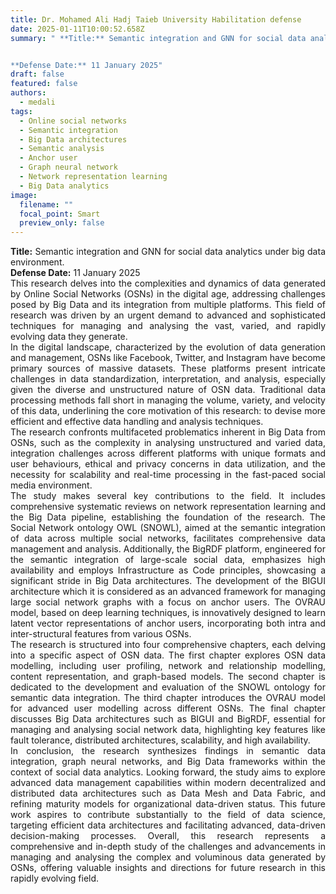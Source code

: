 ```yaml
---
title: Dr. Mohamed Ali Hadj Taieb University Habilitation defense 
date: 2025-01-11T10:00:52.658Z
summary: " **Title:** Semantic integration and GNN for social data analytics under big data environment. 


**Defense Date:** 11 January 2025"
draft: false
featured: false
authors:
  - medali
tags:
  - Online social networks
  - Semantic integration
  - Big Data architectures
  - Semantic analysis
  - Anchor user
  - Graph neural network
  - Network representation learning
  - Big Data analytics
image:
  filename: ""
  focal_point: Smart
  preview_only: false
---
```

<div style="text-align: justify">
<b>Title:</b> Semantic integration and GNN for social data analytics under big data environment.  </br>
<b>Defense Date:</b> 11 January 2025</br>
This research delves into the complexities and dynamics of data generated by Online Social Networks (OSNs) in the digital age, addressing challenges posed by Big Data and its integration from multiple platforms. This field of research was driven by an urgent demand to advanced and sophisticated techniques for managing and analysing the vast, varied, and rapidly evolving data they generate.</br>
In the digital landscape, characterized by the evolution of data generation and management, OSNs like Facebook, Twitter, and Instagram have become primary sources of massive datasets. These platforms present intricate challenges in data standardization, interpretation, and analysis, especially given the diverse and unstructured nature of OSN data. Traditional data processing methods fall short in managing the volume, variety, and velocity of this data, underlining the core motivation of this research: to devise more efficient and effective data handling and analysis techniques.</br>
The research confronts multifaceted problematics inherent in Big Data from OSNs, such as the complexity in analysing unstructured and varied data, integration challenges across different platforms with unique formats and user behaviours, ethical and privacy concerns in data utilization, and the necessity for scalability and real-time processing in the fast-paced social media environment.</br>
The study makes several key contributions to the field. It includes comprehensive systematic reviews on network representation learning and the Big Data pipeline, establishing the foundation of the research. The Social Network ontology OWL (SNOWL), aimed at the semantic integration of data across multiple social networks, facilitates comprehensive data management and analysis. Additionally, the BigRDF platform, engineered for the semantic integration of large-scale social data, emphasizes high availability and employs Infrastructure as Code principles, showcasing a significant stride in Big Data architectures. The development of the BIGUI architecture which it is considered as an advanced framework for managing large social network graphs with a focus on anchor users. The OVRAU model, based on deep learning techniques, is innovatively designed to learn latent vector representations of anchor users, incorporating both intra and inter-structural features from various OSNs.</br>
The research is structured into four comprehensive chapters, each delving into a specific aspect of OSN data. The first chapter explores OSN data modelling, including user profiling, network and relationship modelling, content representation, and graph-based models. The second chapter is dedicated to the development and evaluation of the SNOWL ontology for semantic data integration. The third chapter introduces the OVRAU model for advanced user modelling across different OSNs. The final chapter discusses Big Data architectures such as BIGUI and BigRDF, essential for managing and analysing social network data, highlighting key features like fault tolerance, distributed architectures, scalability, and high availability.</br>
In conclusion, the research synthesizes findings in semantic data integration, graph neural networks, and Big Data frameworks within the context of social data analytics. Looking forward, the study aims to explore advanced data management capabilities within modern decentralized and distributed data architectures such as Data Mesh and Data Fabric, and refining maturity models for organizational data-driven status. This future work aspires to contribute substantially to the field of data science, targeting efficient data architectures and facilitating advanced, data-driven decision-making processes. Overall, this research represents a comprehensive and in-depth study of the challenges and advancements in managing and analysing the complex and voluminous data generated by OSNs, offering valuable insights and directions for future research in this rapidly evolving field.
  </div>